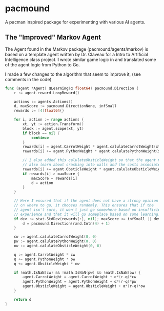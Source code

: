 # pacmound
A pacman inspired package for experimenting with various AI agents.

## The "Improved" Markov Agent
The Agent found in the Markov package (pacmound/agents/markov) is based on
a template agent written by Dr. Claveau for a Intro to Artificial
Intelligence class project. I wrote similar game logic in and translated
some of the agent logic from Python to Go.

I made a few changes to the algorithm that seem to improve it,
(see comments in the code)
```go
func (agent *Agent) QLearning(α float64) pacmound.Direction {
	r := agent.reward.LoopReward()

	actions := agents.Actions()
	d, maxScore := pacmound.DirectionNone, infSmall
	rewards := [4]float64{}

	for i, action := range actions {
		xt, yt := action.Transform()
		block := agent.scope(xt, yt)
		if block == nil {
			continue
		}
		rewards[i] = agent.CarrotWeight * agent.calulateCarrotWeight(xt, yt)
		rewards[i] += agent.PythonWeight * agent.calulatePythonWeight(xt, yt

		// I also added this calulateObsticleWeight so that the agent must
		// also learn about crashing into walls and the costs associated.
		rewards[i] += agent.ObsticleWeight * agent.calulateObsticleWeight(xt, yt)
		if rewards[i] > maxScore {
			maxScore = rewards[i]
			d = action
		}
	}

	// Here I ensured that if the agent does not have a strong opinion
	// on where to go, it chooses randomly. This ensures that if the
	// agent isn't sure, it won't just go somewhere based on insufficient
	// experience and that it will go someplace based on some learning.
	if dev := stat.StdDev(rewards[:], nil); maxScore <= infSmall || dev < 0.01 {
		d = pacmound.Direction(rand.Intn(4) + 1)
	}

	cw := agent.calulateCarrotWeight(0, 0)
	pw := agent.calulatePythonWeight(0, 0)
	ow := agent.calulateObsticleWeight(0, 0)

	q := agent.CarrotWeight * cw
	q += agent.PythonWeight * pw
	q += agent.ObsticleWeight * ow

	if !math.IsNaN(cw) && !math.IsNaN(pw) && !math.IsNaN(ow) {
		agent.CarrotWeight = agent.CarrotWeight + α*(r-q)*cw
		agent.PythonWeight = agent.PythonWeight + α*(r-q)*pw
		agent.ObsticleWeight = agent.ObsticleWeight + α*(r-q)*ow
	}

	return d
}
```
